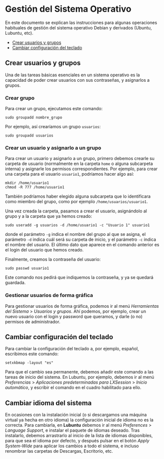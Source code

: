 # Gestión del Sistema Operativo

En este documento se explican las instrucciones para algunas operaciones habituales de gestión del sistema operativo Debian y derivados (Ubuntu, Lubuntu, etc).

* [Crear usuarios y grupos](#Crear-usuarios-y-grupos)
* [Cambiar configuración del teclado](#Cambiar-configuración-del-teclado)

## Crear usuarios y grupos

Una de las tareas básicas esenciales en un sistema operativo es la capacidad de poder crear usuarios con sus contraseñas, y asignarlos a grupos.

### Crear grupo

Para crear un grupo, ejecutamos este comando:

```
sudo groupadd nombre_grupo
```

Por ejemplo, así crearíamos un grupo `usuarios`:

```
sudo groupadd usuarios
```

### Crear un usuario y asignarlo a un grupo

Para crear un usuario y asignarlo a un grupo, primero debemos crearle su carpeta de usuario (normalmente en la carpeta `home` o alguna subcarpeta interna) y asignarle los permisos correspondientes. Por ejemplo, para crear una carpeta para el usuario `usuario1`, podríamos hacer algo así:

```
mkdir /home/usuario1
chmod -R 777 /home/usuario1
```

También podríamos haber elegido alguna subcarpeta que lo identificara como miembro del grupo, como por ejemplo `/home/usuarios/usuario1`.

Una vez creada la carpeta, pasamos a crear el usuario, asignándolo al grupo y a la carpeta que ya hemos creado:

```
sudo useradd -g usuarios -d /home/usuario1 -c "Usuario 1" usuario1
```

donde el parámetro `-g` indica el nombre del grupo al que se asigna, el parámetro `-d` indica cuál será su carpeta de inicio, y el parámetro `-c` indica el nombre del usuario. El último dato que aparece en el comando anterior es el login del usuario que hemos creado.

Finalmente, creamos la contraseña del usuario:

```
sudo passwd usuario1
```

Este comando nos pedirá que indiquemos la contraseña, y ya se quedará guardada.

### Gestionar usuarios de forma gráfica

Para gestionar usuarios de forma gráfica, podemos ir al menú *Herramientas del Sistema* > *Usuarios y grupos*. Ahí podemos, por ejemplo, crear un nuevo usuario con el login y password que queramos, y darle (o no) permisos de administrador.

## Cambiar configuración del teclado

Para cambiar la configuración del teclado a, por ejemplo, español, escribimos este comando:

```
setxkbmap -layout "es"
```

Para que el cambio sea permanente, debemos añadir este comando a las tareas de inicio del sistema. En Lubuntu, por ejemplo, debemos ir al menú *Preferencias* > *Aplicaciones predeterminadas para LXSession* > *Inicio automático*, y escribir el comando en el cuadro habilitado para ello.

## Cambiar idioma del sistema

En ocasiones con la instalación inicial (o si descargamos una máquina virtual ya hecha en otro idioma) la configuración inicial de idioma no es la correcta. Para cambiarla, en **Lubuntu** debemos ir al menú *Preferences* > *Language Support*, e instalar el paquete de idiomas deseado. Tras instalarlo, debemos arrastrarlo al inicio de la lista de idiomas disponibles, para que sea el idioma por defecto, y después pulsar en el botón *Apply System-Wide* para aplicar los cambios a todo el sistema, e incluso renombrar las carpetas de Descargas, Escritorio, etc.